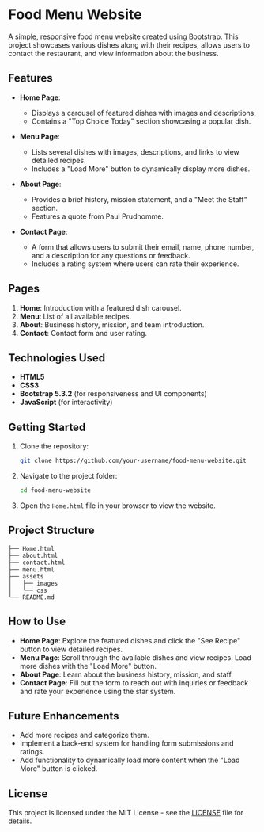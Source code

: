 
# Food Menu Website

A simple, responsive food menu website created using Bootstrap. This project showcases various dishes along with their recipes, allows users to contact the restaurant, and view information about the business.

## Features

- **Home Page**: 
  - Displays a carousel of featured dishes with images and descriptions.
  - Contains a "Top Choice Today" section showcasing a popular dish.

- **Menu Page**:
  - Lists several dishes with images, descriptions, and links to view detailed recipes.
  - Includes a "Load More" button to dynamically display more dishes.

- **About Page**:
  - Provides a brief history, mission statement, and a "Meet the Staff" section.
  - Features a quote from Paul Prudhomme.

- **Contact Page**:
  - A form that allows users to submit their email, name, phone number, and a description for any questions or feedback.
  - Includes a rating system where users can rate their experience.

## Pages

1. **Home**: Introduction with a featured dish carousel.
2. **Menu**: List of all available recipes.
3. **About**: Business history, mission, and team introduction.
4. **Contact**: Contact form and user rating.

## Technologies Used

- **HTML5**
- **CSS3**
- **Bootstrap 5.3.2** (for responsiveness and UI components)
- **JavaScript** (for interactivity)

## Getting Started

1. Clone the repository:

    ```bash
    git clone https://github.com/your-username/food-menu-website.git
    ```

2. Navigate to the project folder:

    ```bash
    cd food-menu-website
    ```

3. Open the `Home.html` file in your browser to view the website.

## Project Structure

```
├── Home.html
├── about.html
├── contact.html
├── menu.html
├── assets
│   ├── images
│   └── css
└── README.md
```

## How to Use

- **Home Page**: Explore the featured dishes and click the "See Recipe" button to view detailed recipes.
- **Menu Page**: Scroll through the available dishes and view recipes. Load more dishes with the "Load More" button.
- **About Page**: Learn about the business history, mission, and staff.
- **Contact Page**: Fill out the form to reach out with inquiries or feedback and rate your experience using the star system.

## Future Enhancements

- Add more recipes and categorize them.
- Implement a back-end system for handling form submissions and ratings.
- Add functionality to dynamically load more content when the "Load More" button is clicked.

## License

This project is licensed under the MIT License - see the [LICENSE](LICENSE) file for details.

